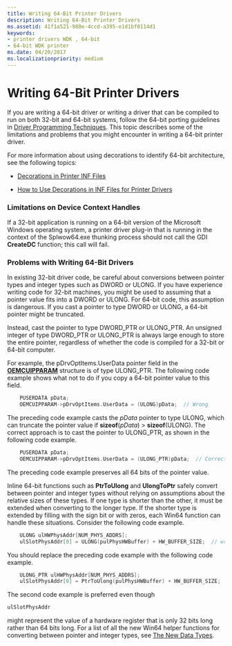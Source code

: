 ```yaml
---
title: Writing 64-Bit Printer Drivers
description: Writing 64-Bit Printer Drivers
ms.assetid: 41f1a521-980e-4ccd-a395-e1d1bf0114d1
keywords:
- printer drivers WDK , 64-bit
- 64-bit WDK printer
ms.date: 04/20/2017
ms.localizationpriority: medium
---
```


# Writing 64-Bit Printer Drivers


If you are writing a 64-bit driver or writing a driver that can be compiled to run on both 32-bit and 64-bit systems, follow the 64-bit porting guidelines in [Driver Programming Techniques](https://docs.microsoft.com/windows-hardware/drivers/kernel/miscellaneous-driver-programming-techniques). This topic describes some of the limitations and problems that you might encounter in writing a 64-bit printer driver.

For more information about using decorations to identify 64-bit architecture, see the following topics:

-   [Decorations in Printer INF Files](decorations-in-printer-inf-files.md)

-   [How to Use Decorations in INF Files for Printer Drivers](how-to-use-decorations-in-inf-files-for-printer-drivers.md)

### Limitations on Device Context Handles

If a 32-bit application is running on a 64-bit version of the Microsoft Windows operating system, a printer driver plug-in that is running in the context of the Splwow64.exe thunking process should not call the GDI **CreateDC** function; this call will fail.

### Problems with Writing 64-Bit Drivers

In existing 32-bit driver code, be careful about conversions between pointer types and integer types such as DWORD or ULONG. If you have experience writing code for 32-bit machines, you might be used to assuming that a pointer value fits into a DWORD or ULONG. For 64-bit code, this assumption is dangerous. If you cast a pointer to type DWORD or ULONG, a 64-bit pointer might be truncated.

Instead, cast the pointer to type DWORD\_PTR or ULONG\_PTR. An unsigned integer of type DWORD\_PTR or ULONG\_PTR is always large enough to store the entire pointer, regardless of whether the code is compiled for a 32-bit or 64-bit computer.

For example, the pDrvOptItems.UserData pointer field in the [**OEMCUIPPARAM**](https://docs.microsoft.com/windows-hardware/drivers/ddi/content/printoem/ns-printoem-_oemcuipparam) structure is of type ULONG\_PTR. The following code example shows what not to do if you copy a 64-bit pointer value to this field.

```cpp
    PUSERDATA pData;
    OEMCUIPPARAM->pDrvOptItems.UserData = (ULONG)pData;  // Wrong
```

The preceding code example casts the *pData* pointer to type ULONG, which can truncate the pointer value if **sizeof**(*pData*) &gt; **sizeof**(ULONG). The correct approach is to cast the pointer to ULONG\_PTR, as shown in the following code example.

```cpp
    PUSERDATA pData;
    OEMCUIPPARAM->pDrvOptItems.UserData = (ULONG_PTR)pData;  // Correct
```

The preceding code example preserves all 64 bits of the pointer value.

Inline 64-bit functions such as **PtrToUlong** and **UlongToPtr** safely convert between pointer and integer types without relying on assumptions about the relative sizes of these types. If one type is shorter than the other, it must be extended when converting to the longer type. If the shorter type is extended by filling with the sign bit or with zeros, each Win64 function can handle these situations. Consider the following code example.

```cpp
    ULONG ulHWPhysAddr[NUM_PHYS_ADDRS];
    ulSlotPhysAddr[0] = ULONG(pulPhysHWBuffer) + HW_BUFFER_SIZE;  // wrong
```

You should replace the preceding code example with the following code example.

```cpp
    ULONG_PTR ulHWPhysAddr[NUM_PHYS_ADDRS];
    ulSlotPhysAddr[0] = PtrToUlong(pulPhysHWBuffer) + HW_BUFFER_SIZE;  // correct
```

The second code example is preferred even though

```cpp
ulSlotPhysAddr
```

might represent the value of a hardware register that is only 32 bits long rather than 64 bits long. For a list of all the new Win64 helper functions for converting between pointer and integer types, see [The New Data Types](https://docs.microsoft.com/windows-hardware/drivers/kernel/the-new-data-types).
 

 




